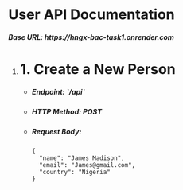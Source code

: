 <h1>User API Documentation</h1>
<h5>Base URL: https://hngx-bac-task1.onrender.com</h5>

<ol>
  <li>
    <h1>1. Create a New Person</h1>
    <ul>
      <li><h5>Endpoint: `/api`</h5></li>
      <li><h5>HTTP Method: POST</h5></li>
      <li><h5>Request Body:</h5></li>
      <code>{
  "name": "James Madison",
  "email": "James@gmail.com",
  "country": "Nigeria"
}</code>
    </ul>
  </li>

</ol>


